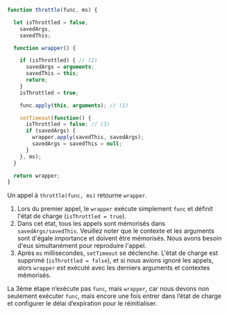 ```js demo
function throttle(func, ms) {

  let isThrottled = false,
    savedArgs,
    savedThis;

  function wrapper() {

    if (isThrottled) { // (2)
      savedArgs = arguments;
      savedThis = this;
      return;
    }
    isThrottled = true;

    func.apply(this, arguments); // (1)

    setTimeout(function() {
      isThrottled = false; // (3)
      if (savedArgs) {
        wrapper.apply(savedThis, savedArgs);
        savedArgs = savedThis = null;
      }
    }, ms);
  }

  return wrapper;
}
```

Un appel à `throttle(func, ms)` retourne `wrapper`.

1. Lors du premier appel, le `wrapper` exécute simplement `func` et définit l'état de charge (`isThrottled = true`).
2. Dans cet état, tous les appels sont mémorisés dans `savedArgs/savedThis`. Veuillez noter que le contexte et les arguments sont d'égale importance et doivent être mémorisés. Nous avons besoin d'eux simultanément pour reproduire l'appel.
3. Après `ms` millisecondes, `setTimeout` se déclenche. L'état de charge est supprimé (`isThrottled = false`), et si nous avions ignoré les appels, alors `wrapper` est exécuté avec les derniers arguments et contextes mémorisés.

La 3ème étape n’exécute pas `func`, mais `wrapper`, car nous devons non seulement exécuter `func`, mais encore une fois entrer dans l’état de charge et configurer le délai d’expiration pour le réinitialiser.
